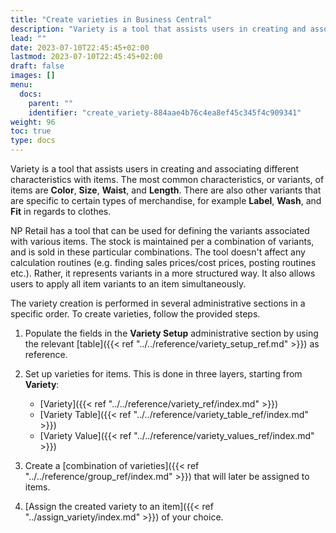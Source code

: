 ```yaml
---
title: "Create varieties in Business Central"
description: "Variety is a tool that assists users in creating and associating different characteristics with items."
lead: ""
date: 2023-07-10T22:45:45+02:00
lastmod: 2023-07-10T22:45:45+02:00
draft: false
images: []
menu:
  docs:
    parent: ""
    identifier: "create_variety-884aae4b76c4ea8ef45c345f4c909341"
weight: 96
toc: true
type: docs
---
```


Variety is a tool that assists users in creating and associating different characteristics with items. The most common characteristics, or variants, of items are **Color**, **Size**, **Waist**, and **Length**. There are also other variants that are specific to certain types of merchandise, for example **Label**, **Wash**, and **Fit** in regards to clothes. 

NP Retail has a tool that can be used for defining the variants associated with various items. The stock is maintained per a combination of variants, and is sold in these particular combinations. The tool doesn't affect any calculation routines (e.g. finding sales prices/cost prices, posting routines etc.). Rather, it represents variants in a more structured way. It also allows users to apply all item variants to an item simultaneously.

The variety creation is performed in several administrative sections in a specific order. To create varieties, follow the provided steps.

1. Populate the fields in the **Variety Setup** administrative section by using the relevant [table]({{< ref "../../reference/variety_setup_ref.md" >}}) as reference.
2. Set up varieties for items. This is done in three layers, starting from **Variety**:

   - [Variety]({{< ref "../../reference/variety_ref/index.md" >}})
   - [Variety Table]({{< ref "../../reference/variety_table_ref/index.md" >}})
   - [Variety Value]({{< ref "../../reference/variety_values_ref/index.md" >}})
3. Create a [combination of varieties]({{< ref "../../reference/group_ref/index.md" >}}) that will later be assigned to items.
4. [Assign the created variety to an item]({{< ref "../assign_variety/index.md" >}}) of your choice.
